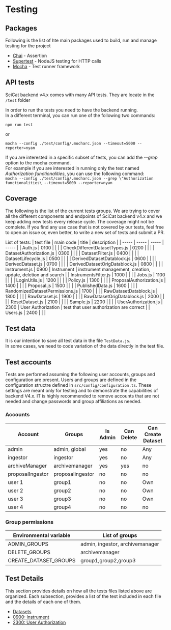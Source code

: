 # Testing

## Packages
Following is the list of hte main packages used to build, run and manage testing for the project

* [Chai](https://github.com/chaijs/chai) - Assertion
* [Supertest](https://github.com/visionmedia/supertest) - NodeJS testing for HTTP calls
* [Mocha](https://github.com/mochajs/mocha) - Test runner framework

## API tests

SciCat backend v4.x comes with many API tests. They are locate in the `/test` folder

In order to run the tests you need to have the backend running.  
In a different terminal, you can run one of the following two commands:

`npm run test`

or 

`mocha --config ./test/config/.mocharc.json --timeout=5000 --reporter=nyan`

If you are interested in a specific subset of tests, you can add the _--grep_ option to the mocha command.  
For example if you are interested in running only the test named _Authorization functionalities_, you can use the following command:  
`mocha --config ./test/config/.mocharc.json --grep \"Authorization functionalities\ --timeout=5000 --reporter=nyan`

## Coverage

The following is the list of the current tests groups. We are trying to cover all the different components and endpoints of SciCat backend v4.x and we keep adding new tests every release cycle.
The coverage might not be complete. If you find any use case  that is not covered by our tests, feel free to open an issue or, even better, to write a new set of tests and submit a PR.

List of tests:
| test file | main code | title | description |
| ----- | ----- | ----- | ----- |
| Auth.js | 0100 |  |  |
| CheckDifferentDatasetTypes.js | 0200 |  |  | 
| DatasetAuthorization.js | 0300 |  |  |
| DatasetFilter.js | 0400 |  |  |
| DatasetLifecycle.js | 0500 |  |  |
| DerivedDatasetDatablock.js | 0600 |  |  |
| DerivedDataset.js | 0700 |  |  |
| DerivedDatasetOrigDatablock.js | 0800 |  |  |
| Instrument.js | 0900 | Instrument | instrument management, creation, update, deletion and search |
| InstrumentsFilter.js | 1000 |  |  |
| Jobs.js | 1100 |  |  |
| LoginUtils.js | 1200 |  |  |
| Policy.js | 1300 |  |  |
| ProposalAuthorization.js | 1400 |  |  |
| Proposal.js | 1500 |  |  |
| PublishedData.js | 1600 |  |  |
| RandomizedDatasetPermissions.js | 1700 |  |  |
| RawDatasetDatablock.js | 1800 |  |  |
| RawDataset.js | 1900 |  |  |
| RawDatasetOrigDatablock.js | 2000 |  |  |
| ResetDataset.js | 2100 |  |  |
| Sample.js | 2200 |  |  |
| UserAuthorization.js | 2300 | User Authorization | test that user authorization are correct |
| Users.js | 2400 |  |  |

## Test data

It is our intention to save all test data in the file `TestData.js`.  
In some cases, we need to code variation of the data directly in the test file.

## Test accounts

Tests are performed assuming the following user accounts, groups and configuration are present.
Users and groups are defined in the configuration structre defined in ```src/config/configuration.ts```.
These settings are meant only for testing and to demonstrate the capabilities of backend V4.x. IT is highly recommended to remove accounts that are not needed and change passwords and group affiliations as needed.

### Accounts
| Account | Groups | Is Admin | Can Delete | Can Create Dataset |
| ----- | ----- | ----- | ----- | ----- |
| admin | admin, global | yes | no | Any |
| ingestor | ingestor | yes | no | Any |
| archiveManager | archivemanager | yes | yes | no |
| proposalIngestor | proposalingestor | no | no | no |
| user 1 | group1 | no | no | Own |
| user 2 | group2 | no | no | Own |
| user 3 | group3 | no | no | Own |
| user 4 | group4 | no | no | no |

### Group permissions
| Environmental variable | List of groups |
| ----- | ----- | 
| ADMIN_GROUPS | admin, ingestor, archivemanager |
| DELETE_GROUPS | archivemanager |
| CREATE_DATASET_GROUPS | group1,group2,group3 |


## Test Details

This section provides details on how all the tests files listed above are organized. Each subsection, provides a list of the test included in each file and the details of each one of them.

- [Datasets]() 
- [0900: Instrument](./testing/instrument.md)
- [2300: User Authorization](./testing/user_authorization.md)

